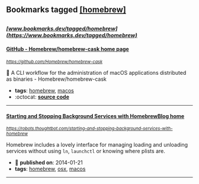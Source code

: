 ## Bookmarks tagged [[homebrew]](https://www.bookmarks.dev/search?q=[homebrew])

_<sup><sup>[www.bookmarks.dev/tagged/homebrew](https://www.bookmarks.dev/tagged/homebrew)</sup></sup>_
---
#### [GitHub - Homebrew/homebrew-cask home page](https://github.com/Homebrew/homebrew-cask)
_<sup>https://github.com/Homebrew/homebrew-cask</sup>_

🍻 A CLI workflow for the administration of macOS applications distributed as binaries - Homebrew/homebrew-cask
* **tags**: [homebrew](../tagged/homebrew.md), [macos](../tagged/macos.md)
* :octocat: **[source code](https://github.com/Homebrew/homebrew-cask)**
---
#### [Starting and Stopping Background Services with HomebrewBlog home](https://robots.thoughtbot.com/starting-and-stopping-background-services-with-homebrew)
_<sup>https://robots.thoughtbot.com/starting-and-stopping-background-services-with-homebrew</sup>_

Homebrew includes a lovely interface for managing loading and unloading services without using `ln`, `launchctl` or knowing where plists are.
* :calendar: **published on**: 2014-01-21
* **tags**: [homebrew](../tagged/homebrew.md), [osx](../tagged/osx.md), [macos](../tagged/macos.md)
---
